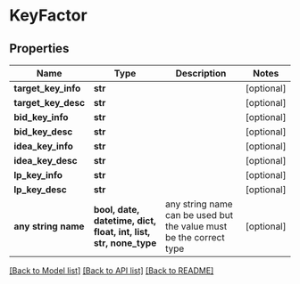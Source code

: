 # KeyFactor


## Properties
Name | Type | Description | Notes
------------ | ------------- | ------------- | -------------
**target_key_info** | **str** |  | [optional] 
**target_key_desc** | **str** |  | [optional] 
**bid_key_info** | **str** |  | [optional] 
**bid_key_desc** | **str** |  | [optional] 
**idea_key_info** | **str** |  | [optional] 
**idea_key_desc** | **str** |  | [optional] 
**lp_key_info** | **str** |  | [optional] 
**lp_key_desc** | **str** |  | [optional] 
**any string name** | **bool, date, datetime, dict, float, int, list, str, none_type** | any string name can be used but the value must be the correct type | [optional]

[[Back to Model list]](../README.md#documentation-for-models) [[Back to API list]](../README.md#documentation-for-api-endpoints) [[Back to README]](../README.md)


